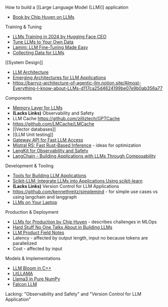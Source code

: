 How to build a [[Large Language Model (LLM)]] application

- [Book by Chip Huyen on LLMs](https://huyenchip.com/2023/04/11/llm-engineering.html)

Training & Tuning
- [LLMs Training in 2024 by Hugging Face CEO](https://www.linkedin.com/posts/thom-wolf_ai-openknowledge-openaccess-activity-7173356581361803265-lYWq?utm_source=share&utm_medium=member_android)
- [Tune LLMs to Your Own Data](https://www.linkedin.com/posts/sanyambhutani_terrific-tutorial-on-tuning-llms-on-your-activity-7056445643858358272-ZcMW?utm_source=share&utm_medium=member_android)
- [Lamini: LLM Fine-Tuning Made Easy](https://www.linkedin.com/posts/zhousharon_im-super-excited-to-announce-lamini-the-activity-7057754782249193472-1MKd?utm_source=share&utm_medium=member_desktop)
- [Collecting Data for LLMs](https://github.com/togethercomputer/RedPajama-Data)

[[System Design]]
- [LLM Architecture](https://github.blog/2023-10-30-the-architecture-of-todays-llm-applications/)
- [Emerging Architectures for LLM Applications](https://a16z.com/2023/06/20/emerging-architectures-for-llm-applications/)
- https://barryz-architecture-of-agentic-llm.notion.site/Almost-Everything-I-know-about-LLMs-d117ca25d4624199be07e9b0ab356a77

Components
- [Memory Layer for LLMs](https://github.com/mem0ai/mem0)
- **(Lacks Links)** Observability and Safety
- LLM Cache https://github.com/zilliztech/GPTCache
- https://github.com/LMCache/LMCache
- [[Vector databases]]
- [[LLM Unit testing]]
- [Gateway API for Fast LLM Access](https://github.com/Portkey-AI/gateway)
- [Mistral RS: Fast Rust-Based Inference](https://www.linkedin.com/posts/anant-gupta_llms-llms-rust-activity-7191759485839765504-ALI1?utm_source=share&utm_medium=member_desktop) - ideas for optimization
- [LangKit for Observability and Safety](https://www.linkedin.com/posts/whylabsai_whylabs-launches-langkit-to-make-large-language-activity-7074790438624231424-GJY_?utm_source=share&utm_medium=member_desktop)
- [LangChain - Building Applications with LLMs Through Composability](https://github.com/hwchase17/langchain)

Development & Tooling
- [Tools for Building LLM Applications](https://saharh.notion.site/saharh/1e4a35681007464faaa7cc5fe00dbd34?v=0e2f8309375c4f8d885f6221354576f3)
- [Scikit-LLM: Integrate LLMs into Applications Using scikit-learn](https://github.com/iryna-kondr/scikit-llm)
- **(Lacks Links)** Version Control for LLM Applications
- https://github.com/kennethreitz/simplemind - for simple use cases vs using langchain and langgraph
- [LLMs on Your Laptop](https://github.com/nat/openplayground)

Production & Deployment
- [LLMs for Production by Chip Huyen](https://www.linkedin.com/posts/chiphuyen_llms-promptengineering-mlops-activity-7051955337221844992-oG7a?utm_source=share&utm_medium=member_android) - describes challenges in MLOps
- [Hard Stuff No One Talks About in Building LLMs](https://www.honeycomb.io/blog/hard-stuff-nobody-talks-about-llm)
- [LLM Product Field Notes](https://barryz-architecture-of-agentic-llm.notion.site/Barry-s-LLM-Product-Field-Notes-646833d8bd11435b9db22c38edf6f11b)
- Latency - affected by output length, input no because tokens are parallelized
- Cost - affected by input

Models & Implementations
- [LLM Bloom in C++](https://www.linkedin.com/posts/jeremy-pinto_run-language-models-in-pure-c-introducing-activity-7042117323968630784-aOR9?utm_source=share&utm_medium=member_android)
- [LitLLAMA](https://www.linkedin.com/posts/jeremy-pinto_llama-llm-opensource-activity-7046622228049719296-enfr?utm_source=share&utm_medium=member_android)
- [Llama3 in Pure NumPy](https://github.com/likejazz/llama3.np)
- [Falcon LLM](https://huggingface.co/tiiuae/falcon-40b)


Lacking:
"Observability and Safety" and "Version Control for LLM Application"
